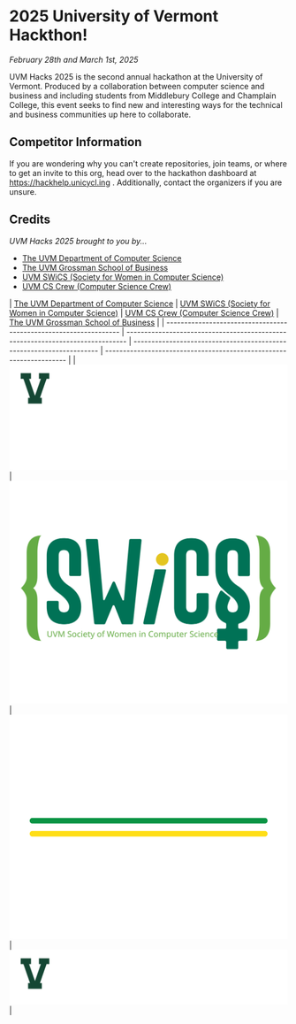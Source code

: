 # 2025 University of Vermont Hackthon!

_February 28th and March 1st, 2025_

UVM Hacks 2025 is the second annual hackathon at the University of Vermont. Produced by a collaboration between computer science and business and including students from Middlebury College and Champlain College, this event seeks to find new and interesting ways for the technical and business communities up here to collaborate.

## Competitor Information

If you are wondering why you can't create repositories, join teams, or where to get an invite to this org, head over to the hackathon dashboard at https://hackhelp.unicycl.ing . Additionally, contact the organizers if you are unsure.

## Credits

_UVM Hacks 2025 brought to you by..._

- [The UVM Department of Computer Science](https://uvm.edu/cems/cs)
- [The UVM Grossman School of Business](https://www.uvm.edu/business)
- [UVM SWiCS (Society for Women in Computer Science)](https://swics.w3.uvm.edu/)
- [UVM CS Crew (Computer Science Crew)](https://github.com/uvm-cscrew)

| [The UVM Department of Computer Science](https://uvm.edu/cems/cs) | [UVM SWiCS (Society for Women in Computer Science)](https://swics.w3.uvm.edu/)
| [UVM CS Crew (Computer Science Crew)](https://github.com/uvm-cscrew) | [The UVM Grossman School of Business](https://www.uvm.edu/business) |
| ----------------------------------------------------------------- | ------------------------------------------------------------------------------ | -------------------------------------------------------------------- | ------------------------------------------------------------------- |
| ![UVM Computer Science](/csdept-logo.png) | ![](/swicslogo.svg) | ![](/cscrew-logo-white.png) | ![UVM Grossman School of Business](/gsb-logo.png) |
